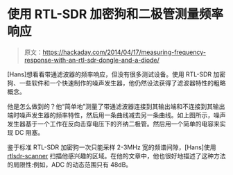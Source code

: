 # 使用 RTL-SDR 加密狗和二极管测量频率响应

> 原文：<https://hackaday.com/2014/04/17/measuring-frequency-response-with-an-rtl-sdr-dongle-and-a-diode/>

[Hans]想看看带通滤波器的频率响应，但没有很多测试设备。使用 RTL-SDR 加密狗、一些软件和一个快速制作的噪声发生器，他仍然设法获得了滤波器特性的粗略概念。

他是怎么做到的？他“简单地”测量了带通滤波器连接到其输出端和不连接到其输出端时噪声发生器的频率特性，然后用一条曲线减去另一条曲线。如上图所示，噪声发生器基于一个工作在反向击穿电压下的齐纳二极管。然后用一个简单的电容来实现 DC 阻塞。

鉴于标准 RTL-SDR 加密狗一次只能采样 2-3MHz 宽的频谱间隙，[Hans]使用 [rtlsdr-scanner](http://eartoearoak.com/software/rtlsdr-scanner) 扫描他感兴趣的区域。在他的文章中，他也很好地描述了这种方法的局限性:例如，ADC 的动态范围只有 48dB。
